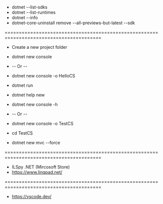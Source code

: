 - dotnet --list-sdks
- dotnet --list-runtimes
- dotnet --info
- dotnet-core-uninstall remove --all-previews-but-latest --sdk

========================================================================================
- Create a new project folder
- dotnet new console    

-  -- Or --
- dotnet new console -o HelloCS
- dotnet run
- dotnet help new
- dotnet new console -h

- -- Or --
- dotnet new console -o TestCS
- cd TestCS
- dotnet new mvc --force

========================================================================================
-  ILSpy .NET  (Mircosoft Store)
-  https://www.linqpad.net/

========================================================================================
-  https://vscode.dev/
